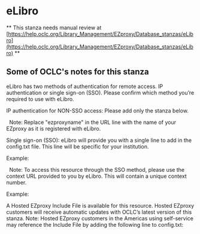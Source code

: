 # eLibro
** This stanza needs manual review at [https://help.oclc.org/Library_Management/EZproxy/Database_stanzas/eLibro](https://help.oclc.org/Library_Management/EZproxy/Database_stanzas/eLibro) **

## Some of OCLC's notes for this stanza

eLibro has two methods of authentication for remote access. IP authentication or single sign-on (SSO). Please confirm which method you&rsquo;re required to use with eLibro.

IP authentication for NON-SSO access: Please add&nbsp;only the stanza below.

&nbsp; Note: Replace &quot;ezproxyname&quot; in the URL line with the name of your EZproxy as it is registered with eLibro.

Single sign-on (SSO): eLibro will provide you with a single line to add in the config.txt file. This line will be specific for your institution.

Example:

&nbsp; Note: To access this resource through the SSO method, please use the context URL provided to you by eLibro. This will contain a unique context number.

Example:

A Hosted EZproxy Include File is available for this resource. Hosted EZproxy customers will receive automatic updates with OCLC&rsquo;s latest version of this stanza. Note: Hosted EZproxy customers in the Americas using self-service may reference the Include File by adding the following line to config.txt:

&nbsp;
